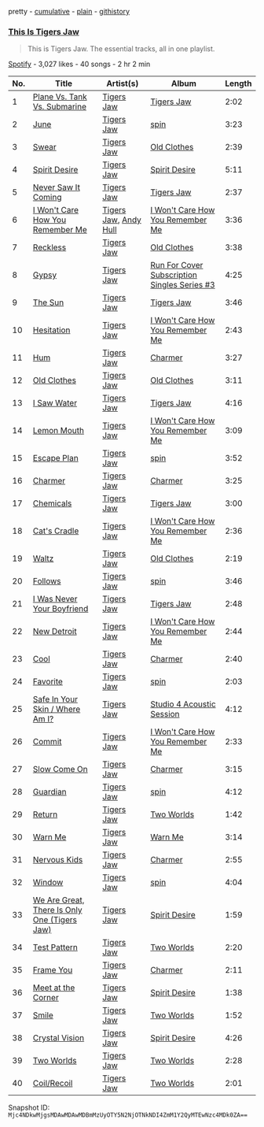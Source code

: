 pretty - [cumulative](/playlists/cumulative/37i9dQZF1DZ06evO0dqH2Z.md) - [plain](/playlists/plain/37i9dQZF1DZ06evO0dqH2Z) - [githistory](https://github.githistory.xyz/mackorone/spotify-playlist-archive/blob/main/playlists/plain/37i9dQZF1DZ06evO0dqH2Z)

### [This Is Tigers Jaw](https://open.spotify.com/playlist/37i9dQZF1DZ06evO0dqH2Z)

> This is Tigers Jaw\. The essential tracks, all in one playlist.

[Spotify](https://open.spotify.com/user/spotify) - 3,027 likes - 40 songs - 2 hr 2 min

| No. | Title | Artist(s) | Album | Length |
|---|---|---|---|---|
| 1 | [Plane Vs\. Tank Vs\. Submarine](https://open.spotify.com/track/1JxUKhB7QGd082YGskroob) | [Tigers Jaw](https://open.spotify.com/artist/0tLaqkKW7K6tc3QF9SM0M8) | [Tigers Jaw](https://open.spotify.com/album/431AISQsFUi33lirU9vNI5) | 2:02 |
| 2 | [June](https://open.spotify.com/track/4ztx0lpE5Vx3yg7FereOtS) | [Tigers Jaw](https://open.spotify.com/artist/0tLaqkKW7K6tc3QF9SM0M8) | [spin](https://open.spotify.com/album/2xSppFiPUTWqZ9cdF6CQnY) | 3:23 |
| 3 | [Swear](https://open.spotify.com/track/2vn4MzB2p1jv8HTZzArG0J) | [Tigers Jaw](https://open.spotify.com/artist/0tLaqkKW7K6tc3QF9SM0M8) | [Old Clothes](https://open.spotify.com/album/5zeB1ZGALj3ynXlCeeeSMx) | 2:39 |
| 4 | [Spirit Desire](https://open.spotify.com/track/3PTKa8qgM7axIkatKDxVft) | [Tigers Jaw](https://open.spotify.com/artist/0tLaqkKW7K6tc3QF9SM0M8) | [Spirit Desire](https://open.spotify.com/album/2BS5nxXE6hjWQRplpfxrib) | 5:11 |
| 5 | [Never Saw It Coming](https://open.spotify.com/track/2vu91wEkfNs7341Eq3cHKS) | [Tigers Jaw](https://open.spotify.com/artist/0tLaqkKW7K6tc3QF9SM0M8) | [Tigers Jaw](https://open.spotify.com/album/431AISQsFUi33lirU9vNI5) | 2:37 |
| 6 | [I Won't Care How You Remember Me](https://open.spotify.com/track/2EHKNBWZ83jRPW0iwnywME) | [Tigers Jaw](https://open.spotify.com/artist/0tLaqkKW7K6tc3QF9SM0M8), [Andy Hull](https://open.spotify.com/artist/1Rule8VpCyWvoSwUQQqGDV) | [I Won't Care How You Remember Me](https://open.spotify.com/album/4ZJsQTaRnAMmwAcTvVxxA7) | 3:36 |
| 7 | [Reckless](https://open.spotify.com/track/4HMwxrEa9kRd4guVQZy9Cp) | [Tigers Jaw](https://open.spotify.com/artist/0tLaqkKW7K6tc3QF9SM0M8) | [Old Clothes](https://open.spotify.com/album/5zeB1ZGALj3ynXlCeeeSMx) | 3:38 |
| 8 | [Gypsy](https://open.spotify.com/track/7oNAnWMtdoByjSUdNDRo5J) | [Tigers Jaw](https://open.spotify.com/artist/0tLaqkKW7K6tc3QF9SM0M8) | [Run For Cover Subscription Singles Series \#3](https://open.spotify.com/album/1MZF46ju6QM79B8YwGfP0Q) | 4:25 |
| 9 | [The Sun](https://open.spotify.com/track/5bJt0jOz9spwJ1rJwSQJ1a) | [Tigers Jaw](https://open.spotify.com/artist/0tLaqkKW7K6tc3QF9SM0M8) | [Tigers Jaw](https://open.spotify.com/album/431AISQsFUi33lirU9vNI5) | 3:46 |
| 10 | [Hesitation](https://open.spotify.com/track/4TZj7XGPf7dG3NmKaNwPY4) | [Tigers Jaw](https://open.spotify.com/artist/0tLaqkKW7K6tc3QF9SM0M8) | [I Won't Care How You Remember Me](https://open.spotify.com/album/4ZJsQTaRnAMmwAcTvVxxA7) | 2:43 |
| 11 | [Hum](https://open.spotify.com/track/1efmAix0BIp3o9tmd4437z) | [Tigers Jaw](https://open.spotify.com/artist/0tLaqkKW7K6tc3QF9SM0M8) | [Charmer](https://open.spotify.com/album/07Sik9LtBbnTI7J3S3WRhI) | 3:27 |
| 12 | [Old Clothes](https://open.spotify.com/track/3F1SQU5ktUEFIqRyy9f9PR) | [Tigers Jaw](https://open.spotify.com/artist/0tLaqkKW7K6tc3QF9SM0M8) | [Old Clothes](https://open.spotify.com/album/26qFcFUAotjg3XBh41QI9I) | 3:11 |
| 13 | [I Saw Water](https://open.spotify.com/track/6gJql3ABMd6iHVnr2ptWJg) | [Tigers Jaw](https://open.spotify.com/artist/0tLaqkKW7K6tc3QF9SM0M8) | [Tigers Jaw](https://open.spotify.com/album/431AISQsFUi33lirU9vNI5) | 4:16 |
| 14 | [Lemon Mouth](https://open.spotify.com/track/06pB48LiLMGL3nx0rkmdnO) | [Tigers Jaw](https://open.spotify.com/artist/0tLaqkKW7K6tc3QF9SM0M8) | [I Won't Care How You Remember Me](https://open.spotify.com/album/4ZJsQTaRnAMmwAcTvVxxA7) | 3:09 |
| 15 | [Escape Plan](https://open.spotify.com/track/22q0Q9kJrricJ75sIp7gTy) | [Tigers Jaw](https://open.spotify.com/artist/0tLaqkKW7K6tc3QF9SM0M8) | [spin](https://open.spotify.com/album/2xSppFiPUTWqZ9cdF6CQnY) | 3:52 |
| 16 | [Charmer](https://open.spotify.com/track/1M6ilnTZYuu8jciFYI9VKh) | [Tigers Jaw](https://open.spotify.com/artist/0tLaqkKW7K6tc3QF9SM0M8) | [Charmer](https://open.spotify.com/album/07Sik9LtBbnTI7J3S3WRhI) | 3:25 |
| 17 | [Chemicals](https://open.spotify.com/track/5O8NZbdm6mLy8HgJzROeJG) | [Tigers Jaw](https://open.spotify.com/artist/0tLaqkKW7K6tc3QF9SM0M8) | [Tigers Jaw](https://open.spotify.com/album/431AISQsFUi33lirU9vNI5) | 3:00 |
| 18 | [Cat's Cradle](https://open.spotify.com/track/6Wrt1iG9AKqkavwSXh1aNz) | [Tigers Jaw](https://open.spotify.com/artist/0tLaqkKW7K6tc3QF9SM0M8) | [I Won't Care How You Remember Me](https://open.spotify.com/album/4ZJsQTaRnAMmwAcTvVxxA7) | 2:36 |
| 19 | [Waltz](https://open.spotify.com/track/5NTGujjjnZH83kbSW1KvK5) | [Tigers Jaw](https://open.spotify.com/artist/0tLaqkKW7K6tc3QF9SM0M8) | [Old Clothes](https://open.spotify.com/album/5zeB1ZGALj3ynXlCeeeSMx) | 2:19 |
| 20 | [Follows](https://open.spotify.com/track/3EVgZBKWXY6xOtS8mrhW1C) | [Tigers Jaw](https://open.spotify.com/artist/0tLaqkKW7K6tc3QF9SM0M8) | [spin](https://open.spotify.com/album/2xSppFiPUTWqZ9cdF6CQnY) | 3:46 |
| 21 | [I Was Never Your Boyfriend](https://open.spotify.com/track/2g5WRDweHvGA5DPrO99bek) | [Tigers Jaw](https://open.spotify.com/artist/0tLaqkKW7K6tc3QF9SM0M8) | [Tigers Jaw](https://open.spotify.com/album/431AISQsFUi33lirU9vNI5) | 2:48 |
| 22 | [New Detroit](https://open.spotify.com/track/1n2OIgDDCHgm0YpvK62OLx) | [Tigers Jaw](https://open.spotify.com/artist/0tLaqkKW7K6tc3QF9SM0M8) | [I Won't Care How You Remember Me](https://open.spotify.com/album/4ZJsQTaRnAMmwAcTvVxxA7) | 2:44 |
| 23 | [Cool](https://open.spotify.com/track/3WcRJUHkVzgkXkqyz344Dm) | [Tigers Jaw](https://open.spotify.com/artist/0tLaqkKW7K6tc3QF9SM0M8) | [Charmer](https://open.spotify.com/album/07Sik9LtBbnTI7J3S3WRhI) | 2:40 |
| 24 | [Favorite](https://open.spotify.com/track/7nBCUygrEGaU0Hvr9u6ntW) | [Tigers Jaw](https://open.spotify.com/artist/0tLaqkKW7K6tc3QF9SM0M8) | [spin](https://open.spotify.com/album/2xSppFiPUTWqZ9cdF6CQnY) | 2:03 |
| 25 | [Safe In Your Skin / Where Am I?](https://open.spotify.com/track/25tGBkXBIE93mrkRLD5gml) | [Tigers Jaw](https://open.spotify.com/artist/0tLaqkKW7K6tc3QF9SM0M8) | [Studio 4 Acoustic Session](https://open.spotify.com/album/0cdy4JkbzSZDGka7bTf4IK) | 4:12 |
| 26 | [Commit](https://open.spotify.com/track/1CLnmxh6Inys4vSibwM4ud) | [Tigers Jaw](https://open.spotify.com/artist/0tLaqkKW7K6tc3QF9SM0M8) | [I Won't Care How You Remember Me](https://open.spotify.com/album/4ZJsQTaRnAMmwAcTvVxxA7) | 2:33 |
| 27 | [Slow Come On](https://open.spotify.com/track/7dnlCMw9Nzgc5OW0WabYv2) | [Tigers Jaw](https://open.spotify.com/artist/0tLaqkKW7K6tc3QF9SM0M8) | [Charmer](https://open.spotify.com/album/07Sik9LtBbnTI7J3S3WRhI) | 3:15 |
| 28 | [Guardian](https://open.spotify.com/track/02GBtzxf70cvt8wxxhKnyG) | [Tigers Jaw](https://open.spotify.com/artist/0tLaqkKW7K6tc3QF9SM0M8) | [spin](https://open.spotify.com/album/2xSppFiPUTWqZ9cdF6CQnY) | 4:12 |
| 29 | [Return](https://open.spotify.com/track/5KljkeqE8yAZT177FApDsC) | [Tigers Jaw](https://open.spotify.com/artist/0tLaqkKW7K6tc3QF9SM0M8) | [Two Worlds](https://open.spotify.com/album/7ogk8xz4DoKUcVOT3KbbwP) | 1:42 |
| 30 | [Warn Me](https://open.spotify.com/track/3FfmYyYHN47nLxPuJ84M0y) | [Tigers Jaw](https://open.spotify.com/artist/0tLaqkKW7K6tc3QF9SM0M8) | [Warn Me](https://open.spotify.com/album/2Iq1FXyQkuUSpFmv3CEnzJ) | 3:14 |
| 31 | [Nervous Kids](https://open.spotify.com/track/2lVXTGaCiCi4N6POZGrcyh) | [Tigers Jaw](https://open.spotify.com/artist/0tLaqkKW7K6tc3QF9SM0M8) | [Charmer](https://open.spotify.com/album/07Sik9LtBbnTI7J3S3WRhI) | 2:55 |
| 32 | [Window](https://open.spotify.com/track/7eVnrWEXTTedaLxDTOYzuV) | [Tigers Jaw](https://open.spotify.com/artist/0tLaqkKW7K6tc3QF9SM0M8) | [spin](https://open.spotify.com/album/2xSppFiPUTWqZ9cdF6CQnY) | 4:04 |
| 33 | [We Are Great, There Is Only One \(Tigers Jaw\)](https://open.spotify.com/track/0btYefrUbkE9XDtmprpINs) | [Tigers Jaw](https://open.spotify.com/artist/0tLaqkKW7K6tc3QF9SM0M8) | [Spirit Desire](https://open.spotify.com/album/2BS5nxXE6hjWQRplpfxrib) | 1:59 |
| 34 | [Test Pattern](https://open.spotify.com/track/3Jg47BnPUcqwXnjvgOnnTL) | [Tigers Jaw](https://open.spotify.com/artist/0tLaqkKW7K6tc3QF9SM0M8) | [Two Worlds](https://open.spotify.com/album/7ogk8xz4DoKUcVOT3KbbwP) | 2:20 |
| 35 | [Frame You](https://open.spotify.com/track/0pIOxvTWGHz6noPi8AJE9w) | [Tigers Jaw](https://open.spotify.com/artist/0tLaqkKW7K6tc3QF9SM0M8) | [Charmer](https://open.spotify.com/album/07Sik9LtBbnTI7J3S3WRhI) | 2:11 |
| 36 | [Meet at the Corner](https://open.spotify.com/track/2dEhFo7bGnpxExq03Lh66P) | [Tigers Jaw](https://open.spotify.com/artist/0tLaqkKW7K6tc3QF9SM0M8) | [Spirit Desire](https://open.spotify.com/album/2BS5nxXE6hjWQRplpfxrib) | 1:38 |
| 37 | [Smile](https://open.spotify.com/track/3T634xUoZHDer4u5nZCzfe) | [Tigers Jaw](https://open.spotify.com/artist/0tLaqkKW7K6tc3QF9SM0M8) | [Two Worlds](https://open.spotify.com/album/7ogk8xz4DoKUcVOT3KbbwP) | 1:52 |
| 38 | [Crystal Vision](https://open.spotify.com/track/7EFukKfVHrKBqk5uMvOA6w) | [Tigers Jaw](https://open.spotify.com/artist/0tLaqkKW7K6tc3QF9SM0M8) | [Spirit Desire](https://open.spotify.com/album/2BS5nxXE6hjWQRplpfxrib) | 4:26 |
| 39 | [Two Worlds](https://open.spotify.com/track/36XjpC5U6QNIvIFA6AUrtp) | [Tigers Jaw](https://open.spotify.com/artist/0tLaqkKW7K6tc3QF9SM0M8) | [Two Worlds](https://open.spotify.com/album/7ogk8xz4DoKUcVOT3KbbwP) | 2:28 |
| 40 | [Coil/Recoil](https://open.spotify.com/track/0vvFaa0HSRU0Lrx0GphltU) | [Tigers Jaw](https://open.spotify.com/artist/0tLaqkKW7K6tc3QF9SM0M8) | [Two Worlds](https://open.spotify.com/album/7ogk8xz4DoKUcVOT3KbbwP) | 2:01 |

Snapshot ID: `Mjc4NDkwMjgsMDAwMDAwMDBmMzUyOTY5N2NjOTNkNDI4ZmM1Y2QyMTEwNzc4MDk0ZA==`
